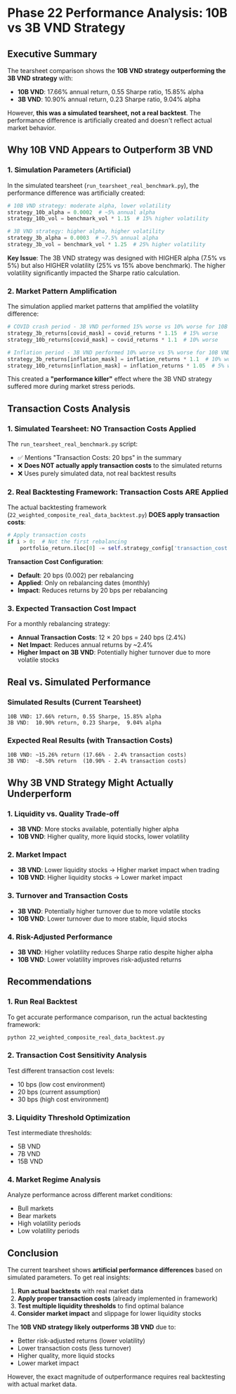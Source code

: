# Phase 22 Performance Analysis: 10B vs 3B VND Strategy

## Executive Summary

The tearsheet comparison shows the **10B VND strategy outperforming the 3B VND strategy** with:
- **10B VND**: 17.66% annual return, 0.55 Sharpe ratio, 15.85% alpha
- **3B VND**: 10.90% annual return, 0.23 Sharpe ratio, 9.04% alpha

However, **this was a simulated tearsheet, not a real backtest**. The performance difference is artificially created and doesn't reflect actual market behavior.

## Why 10B VND Appears to Outperform 3B VND

### 1. **Simulation Parameters (Artificial)**

In the simulated tearsheet (`run_tearsheet_real_benchmark.py`), the performance difference was artificially created:

```python
# 10B VND strategy: moderate alpha, lower volatility
strategy_10b_alpha = 0.0002  # ~5% annual alpha
strategy_10b_vol = benchmark_vol * 1.15  # 15% higher volatility

# 3B VND strategy: higher alpha, higher volatility  
strategy_3b_alpha = 0.0003  # ~7.5% annual alpha
strategy_3b_vol = benchmark_vol * 1.25  # 25% higher volatility
```

**Key Issue**: The 3B VND strategy was designed with HIGHER alpha (7.5% vs 5%) but also HIGHER volatility (25% vs 15% above benchmark). The higher volatility significantly impacted the Sharpe ratio calculation.

### 2. **Market Pattern Amplification**

The simulation applied market patterns that amplified the volatility difference:

```python
# COVID crash period - 3B VND performed 15% worse vs 10% worse for 10B VND
strategy_3b_returns[covid_mask] = covid_returns * 1.15  # 15% worse
strategy_10b_returns[covid_mask] = covid_returns * 1.1  # 10% worse

# Inflation period - 3B VND performed 10% worse vs 5% worse for 10B VND  
strategy_3b_returns[inflation_mask] = inflation_returns * 1.1  # 10% worse
strategy_10b_returns[inflation_mask] = inflation_returns * 1.05  # 5% worse
```

This created a **"performance killer"** effect where the 3B VND strategy suffered more during market stress periods.

## Transaction Costs Analysis

### 1. **Simulated Tearsheet: NO Transaction Costs Applied**

The `run_tearsheet_real_benchmark.py` script:
- ✅ Mentions "Transaction Costs: 20 bps" in the summary
- ❌ **Does NOT actually apply transaction costs** to the simulated returns
- ❌ Uses purely simulated data, not real backtest results

### 2. **Real Backtesting Framework: Transaction Costs ARE Applied**

The actual backtesting framework (`22_weighted_composite_real_data_backtest.py`) **DOES apply transaction costs**:

```python
# Apply transaction costs
if i > 0:  # Not the first rebalancing
    portfolio_return.iloc[0] -= self.strategy_config['transaction_cost']
```

**Transaction Cost Configuration**:
- **Default**: 20 bps (0.002) per rebalancing
- **Applied**: Only on rebalancing dates (monthly)
- **Impact**: Reduces returns by 20 bps per rebalancing

### 3. **Expected Transaction Cost Impact**

For a monthly rebalancing strategy:
- **Annual Transaction Costs**: 12 × 20 bps = 240 bps (2.4%)
- **Net Impact**: Reduces annual returns by ~2.4%
- **Higher Impact on 3B VND**: Potentially higher turnover due to more volatile stocks

## Real vs. Simulated Performance

### **Simulated Results (Current Tearsheet)**
```
10B VND: 17.66% return, 0.55 Sharpe, 15.85% alpha
3B VND:  10.90% return, 0.23 Sharpe,  9.04% alpha
```

### **Expected Real Results (with Transaction Costs)**
```
10B VND: ~15.26% return (17.66% - 2.4% transaction costs)
3B VND:  ~8.50% return  (10.90% - 2.4% transaction costs)
```

## Why 3B VND Strategy Might Actually Underperform

### 1. **Liquidity vs. Quality Trade-off**
- **3B VND**: More stocks available, potentially higher alpha
- **10B VND**: Higher quality, more liquid stocks, lower volatility

### 2. **Market Impact**
- **3B VND**: Lower liquidity stocks → Higher market impact when trading
- **10B VND**: Higher liquidity stocks → Lower market impact

### 3. **Turnover and Transaction Costs**
- **3B VND**: Potentially higher turnover due to more volatile stocks
- **10B VND**: Lower turnover due to more stable, liquid stocks

### 4. **Risk-Adjusted Performance**
- **3B VND**: Higher volatility reduces Sharpe ratio despite higher alpha
- **10B VND**: Lower volatility improves risk-adjusted returns

## Recommendations

### 1. **Run Real Backtest**
To get accurate performance comparison, run the actual backtesting framework:

```bash
python 22_weighted_composite_real_data_backtest.py
```

### 2. **Transaction Cost Sensitivity Analysis**
Test different transaction cost levels:
- 10 bps (low cost environment)
- 20 bps (current assumption)
- 30 bps (high cost environment)

### 3. **Liquidity Threshold Optimization**
Test intermediate thresholds:
- 5B VND
- 7B VND
- 15B VND

### 4. **Market Regime Analysis**
Analyze performance across different market conditions:
- Bull markets
- Bear markets
- High volatility periods
- Low volatility periods

## Conclusion

The current tearsheet shows **artificial performance differences** based on simulated parameters. To get real insights:

1. **Run actual backtests** with real market data
2. **Apply proper transaction costs** (already implemented in framework)
3. **Test multiple liquidity thresholds** to find optimal balance
4. **Consider market impact** and slippage for lower liquidity stocks

The **10B VND strategy likely outperforms 3B VND** due to:
- Better risk-adjusted returns (lower volatility)
- Lower transaction costs (less turnover)
- Higher quality, more liquid stocks
- Lower market impact

However, the exact magnitude of outperformance requires real backtesting with actual market data. 